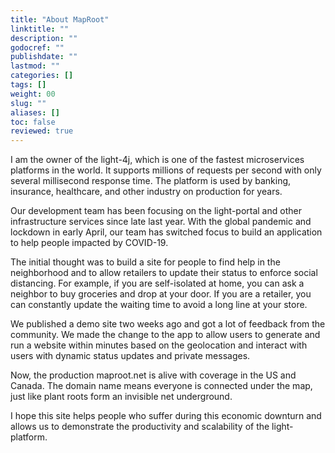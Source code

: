 ```yaml
---
title: "About MapRoot"
linktitle: ""
description: ""
godocref: ""
publishdate: ""
lastmod: ""
categories: []
tags: []
weight: 00
slug: ""
aliases: []
toc: false
reviewed: true
---
```


I am the owner of the light-4j, which is one of the fastest microservices platforms in the world. It supports millions of requests per second with only several millisecond response time. The platform is used by banking, insurance, healthcare, and other industry on production for years. 

Our development team has been focusing on the light-portal and other infrastructure services since late last year. With the global pandemic and lockdown in early April, our team has switched focus to build an application to help people impacted by COVID-19. 

The initial thought was to build a site for people to find help in the neighborhood and to allow retailers to update their status to enforce social distancing. For example, if you are self-isolated at home, you can ask a neighbor to buy groceries and drop at your door. If you are a retailer, you can constantly update the waiting time to avoid a long line at your store. 

We published a demo site two weeks ago and got a lot of feedback from the community. We made the change to the app to allow users to generate and run a website within minutes based on the geolocation and interact with users with dynamic status updates and private messages. 

Now, the production maproot.net is alive with coverage in the US and Canada. The domain name means everyone is connected under the map, just like plant roots form an invisible net underground. 

I hope this site helps people who suffer during this economic downturn and allows us to demonstrate the productivity and scalability of the light-platform. 

